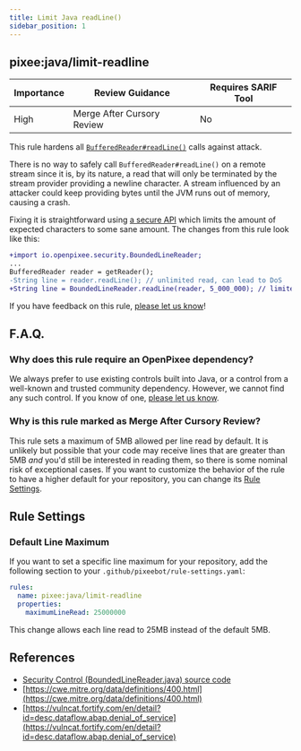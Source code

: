 ```yaml
---
title: Limit Java readLine()
sidebar_position: 1
---
```


## pixee:java/limit-readline

| Importance | Review Guidance            | Requires SARIF Tool |
|------------|----------------------------|---------------------|
 | High       | Merge After Cursory Review | No                  |

This rule hardens all [`BufferedReader#readLine()`](https://docs.oracle.com/javase/8/docs/api/java/io/BufferedReader.html#readLine--) calls against attack.

There is no way to safely call `BufferedReader#readLine()` on a remote stream since it is, by its nature, a read that will only be terminated by the stream provider providing a newline character. A stream influenced by an attacker could keep providing bytes until the JVM runs out of memory, causing a crash.

Fixing it is straightforward using [a secure API](https://github.com/openpixee/java-security-toolkit/blob/main/src/main/java/io/pixee/security/BoundedLineReader.java) which limits the amount of expected characters to some sane amount. The changes from this rule look like this:

```diff
+import io.openpixee.security.BoundedLineReader;
...
BufferedReader reader = getReader();
-String line = reader.readLine(); // unlimited read, can lead to DoS
+String line = BoundedLineReader.readLine(reader, 5_000_000); // limited to 5MB
```


If you have feedback on this rule, [please let us know](mailto:feedback@pixee.ai)!

## F.A.Q. 

### Why does this rule require an OpenPixee dependency?

We always prefer to use existing controls built into Java, or a control from a well-known and trusted community dependency. However, we cannot find any such control. If you know of one, [please let us know](https://pixee.ai/feedback/).

### Why is this rule marked as Merge After Cursory Review?

This rule sets a maximum of 5MB allowed per line read by default. It is unlikely but possible that your code may receive lines that are greater than 5MB _and_ you'd still be interested in reading them, so there is some nominal risk of exceptional cases. If you want to customize the behavior of the rule to have a higher default for your repository, you can change its [Rule Settings](./pixee_java_limit-readline.md#rule-settings).

## Rule Settings

### Default Line Maximum
If you want to set a specific line maximum for your repository, add the following section to your `.github/pixeebot/rule-settings.yaml`:
```yaml
rules:
  name: pixee:java/limit-readline
  properties:
    maximumLineRead: 25000000
```
This change allows each line read to 25MB instead of the default 5MB.

## References
* [Security Control (BoundedLineReader.java) source code](https://github.com/openpixee/java-security-toolkit/blob/main/src/main/java/io/openpixee/security/BoundedLineReader.java)
* [https://cwe.mitre.org/data/definitions/400.html](https://cwe.mitre.org/data/definitions/400.html)
* [https://vulncat.fortify.com/en/detail?id=desc.dataflow.abap.denial_of_service](https://vulncat.fortify.com/en/detail?id=desc.dataflow.abap.denial_of_service)
